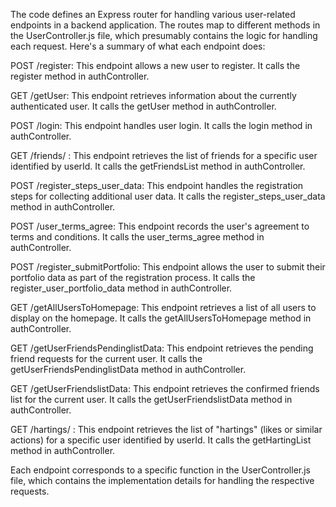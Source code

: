 The code defines an Express router for handling various user-related endpoints in a backend application. The routes map to different methods in the UserController.js file, which presumably contains the logic for handling each request. Here's a summary of what each endpoint does:

POST /register: This endpoint allows a new user to register. It calls the register method in authController.

GET /getUser: This endpoint retrieves information about the currently authenticated user. It calls the getUser method in authController.

POST /login: This endpoint handles user login. It calls the login method in authController.

GET /friends/
: This endpoint retrieves the list of friends for a specific user identified by userId. It calls the getFriendsList method in authController.

POST /register_steps_user_data: This endpoint handles the registration steps for collecting additional user data. It calls the register_steps_user_data method in authController.

POST /user_terms_agree: This endpoint records the user's agreement to terms and conditions. It calls the user_terms_agree method in authController.

POST /register_submitPortfolio: This endpoint allows the user to submit their portfolio data as part of the registration process. It calls the register_user_portfolio_data method in authController.

GET /getAllUsersToHomepage: This endpoint retrieves a list of all users to display on the homepage. It calls the getAllUsersToHomepage method in authController.

GET /getUserFriendsPendinglistData: This endpoint retrieves the pending friend requests for the current user. It calls the getUserFriendsPendinglistData method in authController.

GET /getUserFriendslistData: This endpoint retrieves the confirmed friends list for the current user. It calls the getUserFriendslistData method in authController.

GET /hartings/
: This endpoint retrieves the list of "hartings" (likes or similar actions) for a specific user identified by userId. It calls the getHartingList method in authController.

Each endpoint corresponds to a specific function in the UserController.js file, which contains the implementation details for handling the respective requests.
